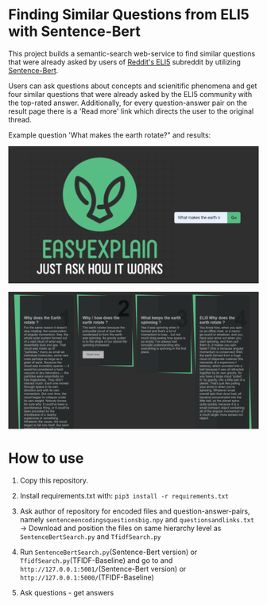 # Finding Similar Questions from ELI5 with Sentence-Bert

This project builds a semantic-search web-service to find similar questions that were already asked by users of [Reddit's ELI5](https://www.reddit.com/r/explainlikeimfive/) subreddit by utilizing [Sentence-Bert](https://github.com/UKPLab/sentence-transformers). 

Users can ask questions about concepts and scienitific phenomena and get four similar questions that were already asked by the ELI5 community with the top-rated answer. Additionally, for every question-answer pair on the result page there is a 'Read more' link which directs the user to the original thread.

Example question 'What makes the earth rotate?" and results:

![alt text](https://github.com/pascca/BERT_eli5/blob/master/github_pics/ex_quest.png "ex_quest.png")

![alt text](https://github.com/pascca/BERT_eli5/blob/master/github_pics/ex_answers.png "ex_answers.png")

# How to use

1) Copy this repository.

2) Install requirements.txt with: `pip3 install -r requirements.txt`

3) Ask author of repository for encoded files and question-answer-pairs, namely `sentenceencodingsquestionsbig.npy` and `questionsandlinks.txt` -> Download and position the files on same hierarchy level as `SentenceBertSearch.py` and `TfidfSearch.py`

4) Run `SentenceBertSearch.py`(Sentence-Bert version) or `TfidfSearch.py`(TFIDF-Baseline) and go to and `http://127.0.0.1:5001/`(Sentence-Bert version) or `http://127.0.0.1:5000/`(TFIDF-Baseline)

5) Ask questions - get answers

